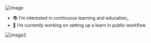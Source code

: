 ![image](https://user-images.githubusercontent.com/1830601/91658400-2696d780-eac8-11ea-9d0f-43fd55185574.png)

- 📚 I’m interested in continuous learning and education_
- 🔭 I’m currently working on setting up a learn in public workflow

![image2](https://media.giphy.com/media/fhAwk4DnqNgw8/giphy.gif)

<!--
**saviomuc/saviomuc** is a ✨ _special_ ✨ repository because its `README.md` (this file) appears on your GitHub profile.

Here are some ideas to get you started:

- 🔭 I’m currently working on ...
- 🌱 I’m currently learning ...
- 👯 I’m looking to collaborate on ...
- 🤔 I’m looking for help with ...
- 💬 Ask me about ...
- 📫 How to reach me: ...
- 😄 Pronouns: ...
- ⚡ Fun fact: ...
-->

